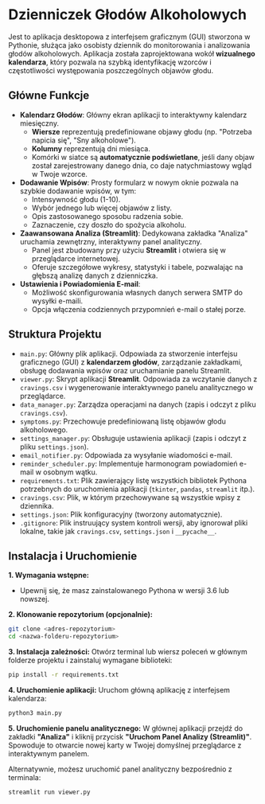 # Dzienniczek Głodów Alkoholowych

Jest to aplikacja desktopowa z interfejsem graficznym (GUI) stworzona w Pythonie, służąca jako osobisty dziennik do monitorowania i analizowania głodów alkoholowych. Aplikacja została zaprojektowana wokół **wizualnego kalendarza**, który pozwala na szybką identyfikację wzorców i częstotliwości występowania poszczególnych objawów głodu.

## Główne Funkcje

- **Kalendarz Głodów**: Główny ekran aplikacji to interaktywny kalendarz miesięczny.
  - **Wiersze** reprezentują predefiniowane objawy głodu (np. "Potrzeba napicia się", "Sny alkoholowe").
  - **Kolumny** reprezentują dni miesiąca.
  - Komórki w siatce są **automatycznie podświetlane**, jeśli dany objaw został zarejestrowany danego dnia, co daje natychmiastowy wgląd w Twoje wzorce.
- **Dodawanie Wpisów**: Prosty formularz w nowym oknie pozwala na szybkie dodawanie wpisów, w tym:
  - Intensywność głodu (1-10).
  - Wybór jednego lub więcej objawów z listy.
  - Opis zastosowanego sposobu radzenia sobie.
  - Zaznaczenie, czy doszło do spożycia alkoholu.
- **Zaawansowana Analiza (Streamlit)**: Dedykowana zakładka "Analiza" uruchamia zewnętrzny, interaktywny panel analityczny.
  - Panel jest zbudowany przy użyciu **Streamlit** i otwiera się w przeglądarce internetowej.
  - Oferuje szczegółowe wykresy, statystyki i tabele, pozwalając na głębszą analizę danych z dzienniczka.
- **Ustawienia i Powiadomienia E-mail**:
  - Możliwość skonfigurowania własnych danych serwera SMTP do wysyłki e-maili.
  - Opcja włączenia codziennych przypomnień e-mail o stałej porze.

## Struktura Projektu

- `main.py`: Główny plik aplikacji. Odpowiada za stworzenie interfejsu graficznego (GUI) z **kalendarzem głodów**, zarządzanie zakładkami, obsługę dodawania wpisów oraz uruchamianie panelu Streamlit.
- `viewer.py`: Skrypt aplikacji **Streamlit**. Odpowiada za wczytanie danych z `cravings.csv` i wygenerowanie interaktywnego panelu analitycznego w przeglądarce.
- `data_manager.py`: Zarządza operacjami na danych (zapis i odczyt z pliku `cravings.csv`).
- `symptoms.py`: Przechowuje predefiniowaną listę objawów głodu alkoholowego.
- `settings_manager.py`: Obsługuje ustawienia aplikacji (zapis i odczyt z pliku `settings.json`).
- `email_notifier.py`: Odpowiada za wysyłanie wiadomości e-mail.
- `reminder_scheduler.py`: Implementuje harmonogram powiadomień e-mail w osobnym wątku.
- `requirements.txt`: Plik zawierający listę wszystkich bibliotek Pythona potrzebnych do uruchomienia aplikacji (`tkinter`, `pandas`, `streamlit` itp.).
- `cravings.csv`: Plik, w którym przechowywane są wszystkie wpisy z dziennika.
- `settings.json`: Plik konfiguracyjny (tworzony automatycznie).
- `.gitignore`: Plik instruujący system kontroli wersji, aby ignorował pliki lokalne, takie jak `cravings.csv`, `settings.json` i `__pycache__`.

## Instalacja i Uruchomienie

**1. Wymagania wstępne:**
   - Upewnij się, że masz zainstalowanego Pythona w wersji 3.6 lub nowszej.

**2. Klonowanie repozytorium (opcjonalnie):**
   ```bash
   git clone <adres-repozytorium>
   cd <nazwa-folderu-repozytorium>
   ```

**3. Instalacja zależności:**
   Otwórz terminal lub wiersz poleceń w głównym folderze projektu i zainstaluj wymagane biblioteki:
   ```bash
   pip install -r requirements.txt
   ```

**4. Uruchomienie aplikacji:**
   Uruchom główną aplikację z interfejsem kalendarza:
   ```bash
   python3 main.py
   ```

**5. Uruchomienie panelu analitycznego:**
   W głównej aplikacji przejdź do zakładki **"Analiza"** i kliknij przycisk **"Uruchom Panel Analizy (Streamlit)"**. Spowoduje to otwarcie nowej karty w Twojej domyślnej przeglądarce z interaktywnym panelem.

   Alternatywnie, możesz uruchomić panel analityczny bezpośrednio z terminala:
   ```bash
   streamlit run viewer.py
   ```